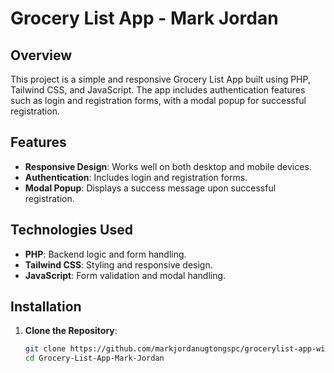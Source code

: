 # Grocery List App - Mark Jordan

## Overview
This project is a simple and responsive Grocery List App built using PHP, Tailwind CSS, and JavaScript. The app includes authentication features such as login and registration forms, with a modal popup for successful registration.

## Features
- **Responsive Design**: Works well on both desktop and mobile devices.
- **Authentication**: Includes login and registration forms.
- **Modal Popup**: Displays a success message upon successful registration.

## Technologies Used
- **PHP**: Backend logic and form handling.
- **Tailwind CSS**: Styling and responsive design.
- **JavaScript**: Form validation and modal handling.

## Installation
1. **Clone the Repository**:
   ```sh
   git clone https://github.com/markjordanugtongspc/grocerylist-app-wiz
   cd Grocery-List-App-Mark-Jordan
   ```
